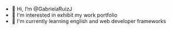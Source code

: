 - 👋 Hi, I’m @GabrielaRuizJ
- 👀 I'm interested in exhibit my work portfolio
- 🌱 I'm currently learning english and web developer frameworks

<!---
GabrielaRuizJ/GabrielaRuizJ is a ✨ special ✨ repository because its `README.md` (this file) appears on your GitHub profile.
You can click the Preview link to take a look at your changes.
--->
